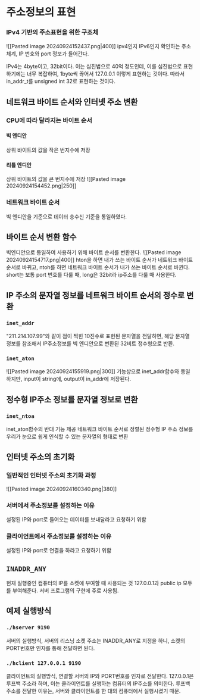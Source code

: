 # 주소정보의 표현

### IPv4 기반의 주소표현을 위한 구조체
![[Pasted image 20240924152437.png|400]]
ipv4인지 IPv6인지 확인하는 주소체계, IP 번호와 port 정보가 들어간다.

IPv4는 4byte이고, 32bit이다. 이는 십진법으로 40억 정도인데, 이를 십진법으로 표현하기에는 너무 복잡하여, 1byte씩 끊어서 127.0.0.1 이렇게 표현하는 것이다.
따라서 in_addr_t를 unsigned int 32로 표현하는 것이다.

## 네트워크 바이트 순서와 인터넷 주소 변환
### CPU에 따라 달라지는 바이트 순서
#### 빅 엔디안
상위 바이트의 값을 작은 번지수에 저장
#### 리틀 엔디안
상위 바이트의 값을 큰 번지수에 저장
![[Pasted image 20240924154452.png|250]]
### 네트워크 바이트 순서
빅 엔디안을 기준으로 데이터 송수신 기준을 통일하였다.
## 바이트 순서 변환 함수
빅엔디안으로 통일하여 사용하기 위해 바이트 순서를 변환한다.
![[Pasted image 20240924154717.png|400]]
hton을 하면 내가 쓰는 바이트 순서가 네트워크 바이트 순서로 바뀌고,
ntoh를 하면 네트워크 바이트 순서가 내가 쓰는 바이트 순서로 바뀐다.
short는 보통 port 번호를 다룰 때, long은 32bit라 ip주소를 다룰 때 사용한다.
## IP 주소의 문자열 정보를 네트워크 바이트 순서의 정수로 변환
### `inet_addr`
"211.214.107.99"와 같이 점이 찍힌 10진수로 표현된 문자열을 전달하면, 해당 문자열 정보를 참조해서 IP주소정보를 빅 엔디안으로 변환된 32비트 정수형으로 반환.
### `inet_aton`
![[Pasted image 20240924155919.png|300]]
기능상으로 inet_addr함수와 동일하지만, input이 string에, output이 in_addr에 저장된다.
## 정수형 IP주소 정보를 문자열 정보로 변환
### `inet_ntoa`
inet_aton함수의 반대 기능 제공 네트워크 바이트 순서로 정렬된 정수형 IP 주소 정보를 우리가 눈으로 쉽게 인식할 수 있는 문자열의 형태로 변환
## 인터넷 주소의 초기화
### 일반적인 인터넷 주소의 초기화 과정
![[Pasted image 20240924160340.png|380]]
### 서버에서 주소정보를 설정하는 이유
설정된 IP와 port로 들어오는 데이터를 보내달라고 요청하기 위함
### 클라이언트에서 주소정보를 설정하는 이유
설정된 IP와 port로 연결을 하라고 요청하기 위함
## `INADDR_ANY`
현재 실행중인 컴퓨터의 IP를 소켓에 부여할 때 사용되는 것
127.0.0.1과 public ip 모두를 부여해준다.
서버 프로그램의 구현에 주로 사용됨.

## 예제 실행방식
### `./hserver 9190`
서버의 실행방식, 서버의 리스닝 소켓 주소는 INADDR_ANY로 지정을 하니, 소켓의 PORT번호만 인자를 통해 전달하면 된다.
### `./hclient 127.0.0.1 9190`
클라이언트의 실행방식, 연결할 서버의 IP와 PORT번호를 인자로 전달한다.
127.0.0.1은 루프백 주소라 하며, 이는 클라이언트를 실행하는 컴퓨터의 IP주소를 의미한다.
루프백 주소를 전달한 이유는, 서버와 클라이언트를 한 대의 컴퓨터에서 실행시켰기 때문.